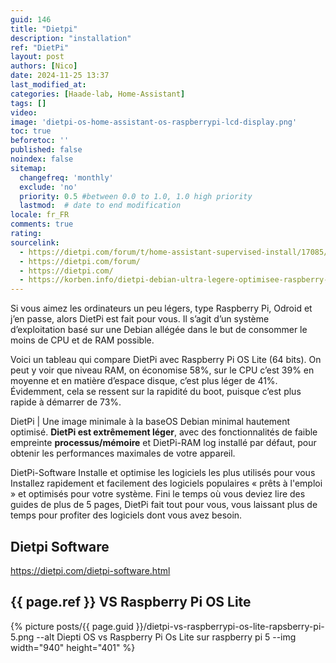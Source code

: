 ```yaml
---
guid: 146
title: "Dietpi"
description: "installation"
ref: "DietPi"
layout: post
authors: [Nico]
date: 2024-11-25 13:37
last_modified_at: 
categories: [Haade-lab, Home-Assistant]
tags: []
video: 
image: 'dietpi-os-home-assistant-os-raspberrypi-lcd-display.png'
toc: true
beforetoc: ''
published: false
noindex: false
sitemap:
  changefreq: 'monthly'
  exclude: 'no'
  priority: 0.5 #between 0.0 to 1.0, 1.0 high priority
  lastmod:  # date to end modification
locale: fr_FR
comments: true
rating:  
sourcelink:
  - https://dietpi.com/forum/t/home-assistant-supervised-install/17085/2
  - https://dietpi.com/forum/
  - https://dietpi.com/
  - https://korben.info/dietpi-debian-ultra-legere-optimisee-raspberry-pi-odroid-pine64.html
---
```


Si vous aimez les ordinateurs un peu légers, type Raspberry Pi, Odroid et j’en passe, alors DietPi est fait pour vous. Il s’agit d’un système d’exploitation basé sur une Debian allégée dans le but de consommer le moins de CPU et de RAM possible.

Voici un tableau qui compare DietPi avec Raspberry Pi OS Lite (64 bits). On peut y voir que niveau RAM, on économise 58%, sur le CPU c’est 39% en moyenne et en matière d’espace disque, c’est plus léger de 41%. Évidemment, cela se ressent sur la rapidité du boot, puisque c’est plus rapide à démarrer de 73%.

DietPi | Une image minimale à la baseOS Debian minimal hautement optimisé. **DietPi est extrêmement léger**, avec des fonctionnalités de faible empreinte **processus/mémoire** et DietPi-RAM log installé par défaut, pour obtenir les performances maximales de votre appareil.

DietPi-Software Installe et optimise les logiciels les plus utilisés pour vous Installez rapidement et facilement des logiciels populaires « prêts à l'emploi » et optimisés pour votre système. Fini le temps où vous deviez lire des guides de plus de 5 pages, DietPi fait tout pour vous, vous laissant plus de temps pour profiter des logiciels dont vous avez besoin.

## Dietpi Software

https://dietpi.com/dietpi-software.html

## {{ page.ref }} VS Raspberry Pi OS Lite

{% picture posts/{{ page.guid }}/dietpi-vs-raspberrypi-os-lite-rapsberry-pi-5.png --alt Diepti OS vs Raspberry Pi Os Lite sur raspberry pi 5 --img width="940" height="401" %}

